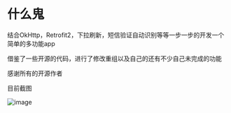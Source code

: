 # 什么鬼

结合OkHttp，Retrofit2，下拉刷新，短信验证自动识别等等一步一步的开发一个简单的多功能app

借鉴了一些开源的代码，进行了修改重组以及自己的还有不少自己未完成的功能

感谢所有的开源作者

目前截图

![image](https://raw.githubusercontent.com/Qrilee/DevAsimpleApp/master/screenshots/pic.png)